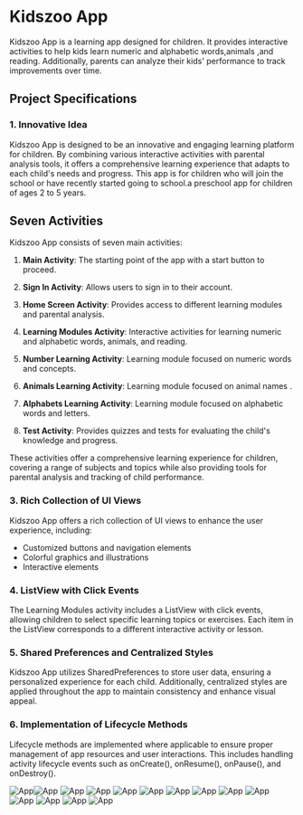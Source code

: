 
# Kidszoo App

Kidszoo App is a learning app designed for children. It provides interactive activities to help kids learn numeric and alphabetic words,animals ,and reading. Additionally, parents can analyze their kids' performance to track improvements over time.

## Project Specifications

### 1. Innovative Idea
Kidszoo App is designed to be an innovative and engaging learning platform for children. By combining various interactive activities with parental analysis tools, it offers a comprehensive learning experience that adapts to each child's needs and progress.
This app is for children who will join the school or have recently started going to school.a preschool app for children of ages 2 to 5 years.

## Seven Activities
Kidszoo App consists of seven main activities:

1. **Main Activity**: The starting point of the app with a start button to proceed.

2. **Sign In Activity**: Allows users to sign in to their account.

3. **Home Screen Activity**: Provides access to different learning modules and parental analysis.

4. **Learning Modules Activity**: Interactive activities for learning numeric and alphabetic words, animals, and reading.

5. **Number Learning Activity**: Learning module focused on numeric words and concepts.

6. **Animals Learning Activity**: Learning module focused on animal names .

7. **Alphabets Learning Activity**: Learning module focused on alphabetic words and letters.

8. **Test Activity**: Provides quizzes and tests for evaluating the child's knowledge and progress.

These activities offer a comprehensive learning experience for children, covering a range of subjects and topics while also providing tools for parental analysis and tracking of child performance.

### 3. Rich Collection of UI Views
Kidszoo App offers a rich collection of UI views to enhance the user experience, including:
- Customized buttons and navigation elements
- Colorful graphics and illustrations
- Interactive elements 

### 4. ListView with Click Events
The Learning Modules activity includes a ListView with click events, allowing children to select specific learning topics or exercises. Each item in the ListView corresponds to a different interactive activity or lesson.

### 5. Shared Preferences and Centralized Styles
Kidszoo App utilizes SharedPreferences to store user  data, ensuring a personalized experience for each child. Additionally, centralized styles are applied throughout the app to maintain consistency and enhance visual appeal.

### 6. Implementation of Lifecycle Methods
Lifecycle methods are implemented where applicable to ensure proper management of app resources and user interactions. This includes handling activity lifecycle events such as onCreate(), onResume(), onPause(), and onDestroy().

![App](read/h.png)![App](read/s.png)
![App](read/m.png)
![App](read/an.png)
![App](read/c.png)
![App](read/ch.png)
![App](read/n.png)
![App](read/n1.png)
![App](read/n2.png)
![App](read/n3.png)
![App](read/t.png)
![App](read/t1.png)
![App](read/t2.png)
![App](read/t3.png)



